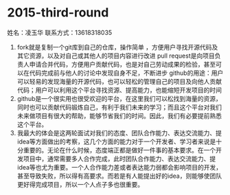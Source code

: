 
# 2015-third-round

姓名：凌玉华 
联系方式：13618318035  

1. fork就是复制一个git库到自己的仓库，操作简单 ，方便用户寻找开源代码及其它资源，以及对自己或其他人的项目内容进行改进
   pull request是向项目负责人申请合并代码，方便用户贡献代码，也是对自己劳动成果的检验，甚至可以在代码完成前与他人的讨论中发现自身不足，不断进步
   github的用途：用户可以轻易的发现海量的开源代码，也可以轻松的管理自己的项目及向他人贡献代码；用户可以利用这个平台寻找资源、提高能力，也能缩短开发项目的时间
2. github是一个很实用也很受欢迎的平台，在这里我们可以松找到海量的资源，同时也可以贡献代码锻炼自己，有利于我们未来的学习；而且这个平台对我们未来做项目有很大的帮助，能够节省我们的时间。因此，我们有必要提前熟悉这个平台。
3. 我最大的体会是这两轮面试对我们的态度、团队合作能力、表达交流能力、提idea等方面做出的考察，这几个方面的能力对于一个开发者、学习者来说是十分重要的。无论在什么时候，态度端正都是做好一件事的基本要求。在一个开发项目中，通常需要多人合作完成，此时团队合作能力、表达交流能力、提idea等也尤为重要。一个人合作能力差或者表达能力弱都会影响项目的开发，甚至导致失败，所以得有高要求。而若是有人能提出好的idea，则能够使团队更好得完成项目，所以一个人点子多也很重要。
